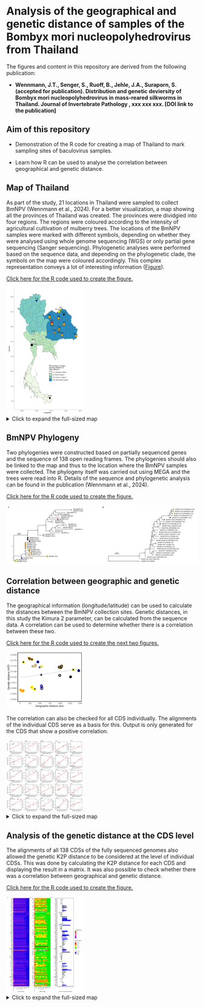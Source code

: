 # Analysis of the geographical and genetic distance of samples of the Bombyx mori nucleopolyhedrovirus from Thailand

The figures and content in this repository are derived from the following publication:

-   **Wennmann, J.T., Senger, S., Ruoff, B., Jehle, J.A., Suraporn, S. (accepted for publication). Distribution and genetic deviersity of Bombyx mori nucleopolyhedrovirus in mass-reared silkworms in Thailand. Journal of Invertebrate Pathology , xxx xxx xxx. [DOI link to the publication]**

## Aim of this repository

-   Demonstration of the R code for creating a map of Thailand to mark sampling sites of baculovirus samples.

-   Learn how R can be used to analyse the correlation between geographical and genetic distance.

## Map of Thailand

As part of the study, 21 locations in Thailand were sampled to collect BmNPV (Wennmann et al., 2024). For a better visualization, a map showing all the provinces of Thailand was created. The provinces were dividgied into four regions. The regions were coloured according to the intensity of agricultural cultivation of mulberry trees. The locations of the BmNPV samples were marked with different symbols, depending on whether they were analysed using whole genome sequencing (WGS) or only partial gene sequencing (Sanger sequencing). Phylogenetic analyses were performed based on the sequence data, and depending on the phylogenetic clade, the symbols on the map were coloured accordingly. This complex representation conveys a lot of interesting information ([Figure](https://github.com/wennj/bmnpv-map-thailand/blob/main/output/mulbarry%20plantation%20thailand%20with%20signs.png)).

[Click here for the R code used to create the figure.](https://github.com/wennj/bmnpv-map-thailand/blob/main/Thailand%20BmNPV%20map.Rmd)

<img src="output/map/mulbarry%20plantation%20thailand%20with%20signs.png" alt="Map Preview" width="40%"/>

<details>

<summary>Click to expand the full-sized map</summary>

<img src="output/map/mulbarry%20plantation%20thailand%20with%20signs.png" alt="Full Map of Thailand" width="100%"/>

</details>

## BmNPV Phylogeny

Two phylogenies were constructed based on partially sequenced genes and the sequence of 138 open reading frames. The phylogenies should also be linked to the map and thus to the location where the BmNPV samples were collected. The phylogeny itself was carried out using MEGA and the trees were read into R. Details of the sequence and phylogenetic analysis can be found in the publication (Wennmann et al., 2024).

[Click here for the R code used to create the figure.](https://github.com/wennj/bmnpv-map-thailand/blob/main/Phylogeny%20BmNPV%20Thailand.Rmd)

![Phylogeny](output/phylogeny/partial_wgs_phylogeny.png)

## Correlation between geographic and genetic distance

The geographical information (longitude/latitude) can be used to calculate the distances between the BmNPV collection sites. Genetic distances, in this study the Kimura 2 parameter, can be calculated from the sequence data. A correlation can be used to determine whether there is a correlation between these two.

[Click here for the R code used to create the next two figures.](https://github.com/wennj/bmnpv-map-thailand/blob/main/Genetic%20geogr%20distance%20correlation%20analysis.Rmd)

<img src="output/correlation/correlation_geom_k2p.png" alt="Map Preview" width="40%"/>

The correlation can also be checked for all CDS individually. The alignments of the individual CDS serve as a basis for this. Output is only generated for the CDS that show a positive correlation.

<img src="output/correlation/CDS%20with%20significant%20correlation.png" alt="Map Preview" width="40%"/>

<details>

<summary>Click to expand the full-sized map</summary>

<img src="output/correlation/CDS%20with%20significant%20correlation.png" alt="Full Map of Thailand" width="100%"/>

</details>

## Analysis of the genetic distance at the CDS level

The alignments of all 138 CDSs of the fully sequenced genomes also allowed the genetic K2P distance to be considered at the level of individual CDSs. This was done by calculating the K2P distance for each CDS and displaying the result in a matrix. It was also possible to check whether there was a correlation between geographical and genetic distance.

[Click here for the R code used to create the figure.](https://github.com/wennj/bmnpv-map-thailand/blob/main/CDS%20k2p%20distance%20analysis.Rmd)

<img src="output/cds analysis/k2p_combined_ALL.png" width="40%"/>

<details>

<summary>Click to expand the full-sized map</summary>

<img src="output/cds analysis/k2p_combined_ALL.png" alt="Full Map of Thailand" width="100%"/>

</details>

